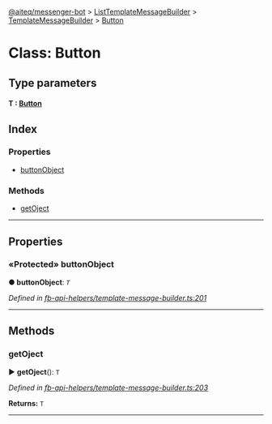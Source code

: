 [@aiteq/messenger-bot](../README.md) > [ListTemplateMessageBuilder](../classes/listtemplatemessagebuilder.md) > [TemplateMessageBuilder](../modules/listtemplatemessagebuilder.templatemessagebuilder.md) > [Button](../classes/listtemplatemessagebuilder.templatemessagebuilder.button.md)



# Class: Button

## Type parameters
#### T :  [Button](../modules/send.md#button)
## Index

### Properties

* [buttonObject](listtemplatemessagebuilder.templatemessagebuilder.button.md#buttonobject)


### Methods

* [getOject](listtemplatemessagebuilder.templatemessagebuilder.button.md#getoject)



---
## Properties
<a id="buttonobject"></a>

### «Protected» buttonObject

**●  buttonObject**:  *`T`* 

*Defined in [fb-api-helpers/template-message-builder.ts:201](https://github.com/aiteq/messenger-bot/blob/a540dbb/src/fb-api-helpers/template-message-builder.ts#L201)*





___


## Methods
<a id="getoject"></a>

###  getOject

► **getOject**(): `T`




*Defined in [fb-api-helpers/template-message-builder.ts:203](https://github.com/aiteq/messenger-bot/blob/a540dbb/src/fb-api-helpers/template-message-builder.ts#L203)*





**Returns:** `T`





___


